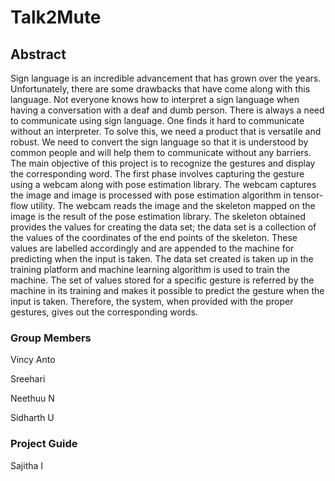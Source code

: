# Talk2Mute
## Abstract
Sign language is an incredible advancement that has grown over the
years. Unfortunately, there are some drawbacks that have come along
with this language. Not everyone knows how to interpret a sign
language when having a conversation with a deaf and dumb person.
There is always a need to communicate using sign language. One
finds it hard to communicate without an interpreter. To solve this, we
need a product that is versatile and robust. We need to convert the
sign language so that it is understood by common people and will
help them to communicate without any barriers.
The main objective of this project is to recognize the gestures and
display the corresponding word. The first phase involves capturing
the gesture using a webcam along with pose estimation library. The
webcam captures the image and image is processed with pose
estimation algorithm in tensor-flow utility. The webcam reads the
image and the skeleton mapped on the image is the result of the pose
estimation library. The skeleton obtained provides the values for
creating the data set; the data set is a collection of the values of the
coordinates of the end points of the skeleton. These values are
labelled accordingly and are appended to the machine for predicting
when the input is taken. The data set created is taken up in the training
platform and machine learning algorithm is used to train the machine.
The set of values stored for a specific gesture is referred by the
machine in its training and makes it possible to predict the gesture
when the input is taken. Therefore, the system, when provided with
the proper gestures, gives out the corresponding words.

### Group Members

Vincy Anto

Sreehari

Neethuu N

Sidharth U

### Project Guide

Sajitha I
